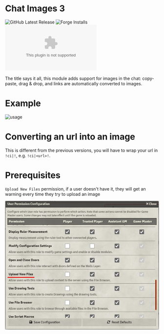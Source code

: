 # Chat Images 3
![GitHub Latest Release](https://img.shields.io/github/release/bmarian/chat-images?style=for-the-badge)
![Forge Installs](https://img.shields.io/badge/dynamic/json?label=Forge%20Installs&query=package.installs&suffix=%25&url=https%3A%2F%2Fforge-vtt.com%2Fapi%2Fbazaar%2Fpackage%2Fchat-images&colorB=4aa94a&style=for-the-badge)
![Downloads](https://img.shields.io/github/downloads/bmarian/chat-images/latest/module.zip?style=for-the-badge)

The title says it all, this module adds support for images in the chat: copy-paste, drag & drop, and links are automatically converted to images.

# Example
![usage](./readme/example.gif)

# Converting an url into an image
This is different from the previous versions, you will have to wrap your url in `!ci|!`, e.g. `!ci|<url>!`.

# Prerequisites
`Upload New Files` permission, if a user doesn't have it, they will get an warning every time they try to upload an image

![usage](./readme/upload_permissions.png)

